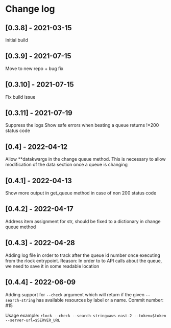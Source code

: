 # Change log

## [0.3.8] - 2021-03-15

Initial build

## [0.3.9] - 2021-07-15

Move to new repo + bug fix

## [0.3.10] - 2021-07-15

Fix build issue

## [0.3.11] - 2021-07-19

Suppress the logs
Show safe errors when beating a queue returns !=200 status code

## [0.4] - 2022-04-12

Allow **datakwargs in the change queue method.
This is necessary to allow modification of the data section once a queue is changing

## [0.4.1] - 2022-04-13

Show more output in get_queue method in case of non 200 status code

## [0.4.2] - 2022-04-17

Address item assignment for str, should be fixed to a dictionary in change queue method

## [0.4.3] - 2022-04-28

Adding log file in order to track after the queue id number once executing from the rlock entrypoint.
Reason: In order to to API calls about the queue, we need to save it in some readable location

## [0.4.4] - 2022-06-09

Adding support for `--check` argument which will return if the given `--search-string` has available resources
by label or a name. Commit number: #15

Usage example:
`rlock --check --search-string=aws-east-2 --token=$token --server-url=$SERVER_URL`
